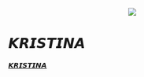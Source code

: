 </p>

<p align="center">
  <img src="https://telegra.ph/file/932d70f94aa6b8f824282.jpg">
</p>

# 𝙆𝙍𝙄𝙎𝙏𝙄𝙉𝘼
 [𝙆𝙍𝙄𝙎𝙏𝙄𝙉𝘼](https://t.me/MissKristina_bot)
